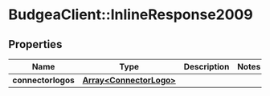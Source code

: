 # BudgeaClient::InlineResponse2009

## Properties
Name | Type | Description | Notes
------------ | ------------- | ------------- | -------------
**connectorlogos** | [**Array&lt;ConnectorLogo&gt;**](ConnectorLogo.md) |  | 


